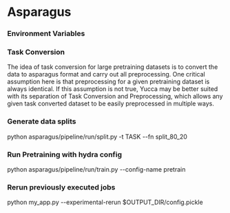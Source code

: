 # Asparagus

### Environment Variables

### Task Conversion
The idea of task conversion for large pretraining datasets is to convert the data to asparagus format and carry out all preprocessing. One critical assumption here is that preprocessing for a given pretraining dataset is always identical. If this assumption is not true, Yucca may be better suited with its separation of Task Conversion and Preprocessing, which allows any given task converted dataset to be easily preprocessed in multiple ways. 

### Generate data splits
python asparagus/pipeline/run/split.py -t TASK --fn split_80_20


### Run Pretraining with hydra config
python asparagus/pipeline/run/train.py --config-name pretrain  



### Rerun previously executed jobs
python my_app.py --experimental-rerun $OUTPUT_DIR/config.pickle